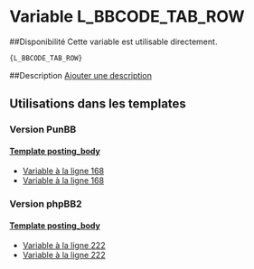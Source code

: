 # Variable L_BBCODE_TAB_ROW

##Disponibilité
Cette variable est utilisable directement.

```html
{L_BBCODE_TAB_ROW}
```

##Description
[Ajouter une description](https://fa-tvars.appspot.com/var/L_BBCODE_TAB_ROW)

## Utilisations dans les templates

### Version PunBB

#### [Template posting_body](punbb/posting_body.md#readme)
* [Variable &agrave; la ligne 168](../punbb/posting_body.tpl#L168)
* [Variable &agrave; la ligne 168](../punbb/posting_body.tpl#L168)

### Version phpBB2

#### [Template posting_body](subsilver/posting_body.md#readme)
* [Variable &agrave; la ligne 222](../subsilver/posting_body.tpl#L222)
* [Variable &agrave; la ligne 222](../subsilver/posting_body.tpl#L222)